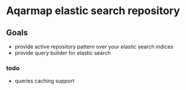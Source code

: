 # Aqarmap elastic search repository

## Goals

- provide active repository pattern over your elastic search indices
- provide query bulider for elastic search 

### todo
- queries caching support

